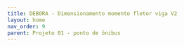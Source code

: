 ```yaml
---
title: DEBORA - Dimensionamento momento fletor viga V2
layout: home
nav_order: 9
parent: Projeto 01 - ponto de ônibus
---
```


<!--Don't delete this script-->
<script src = "https://polyfill.io/v3/polyfill.min.js?features=es6"></script>
<script id = "MathJax-script" async src="https://cdn.jsdelivr.net/npm/mathjax@3/es5/tex-mml-chtml.js"></script>
<!--Don't delete this script-->

<!--

    <h1>Dimensionamento do Momento Fletor da Viga 2</h1>

    <h2>Passo 1: Definição do Problema</h2>
    <p>Tendo pilares com dimensões de 14 x 14 cm, um comprimento da viga 2 de 150 cm, biapoiada, alcança-se um comprimento efetivo (lef) de 136 cm.</p>
    <h2>Passo 2: Determinação das Reações de Apoio e do Momento</h2>
  <p>Sabendo que a viga 2 é biapoiada, segundo a literatura a partir da Tabela REAÇÕES DE APOIO EM LAJES COM CARGA UNIFORME tem-se um ν=5, alcançando-se um valor de V a partir da equação 1.
<h3>V = v.\frac{{q}.l_{x}}{10} (1)</h3>
    onde:
    <ul>
        <li><math><mi>q</mi></math> é a carga total da laje, que é 4,65 kN/m²;</li>
        <li><math><mi>l<sub>x</sub></mi></math> é o comprimento efetivo de menor vão da laje, igual a 1,43 m.</li>
    </ul>
  </p>
    <p>Após encontrar esse dado, calcula-se as reações de apoio nos pontos de apoio da viga, usando as equações de equilíbrio. Isso envolve a aplicação da soma das forças verticais e a soma dos momentos em relação a um ponto específico (Equações 2 e 3).
    <h4>V = \frac{q.l_{ef}}{2} = 3,009 kN (2)</h4>
    <h5>M = \frac{q.l_{ef}^{2}}{8} = 1,023 kNm (3)</h5>
    </p>
    <h2>Passo 3: Majoração dos resultados</h2>
    <p> Com um coeficiente de majoração igual a 1,4, multiplica-se esse valor com os resultados alcançados na etapa anterior. Alcançando assim um valor de V = 4,212 kN e M = 1,432 kNm.
</p>
    <p>Lembrando que a análise de momento fletor em vigas pode ser mais complexa em situações reais, com variações nas cargas, formas das seções transversais e condições de apoio. Portanto, é importante utilizar software de análise estrutural ou métodos avançados quando necessário.</p>
-->